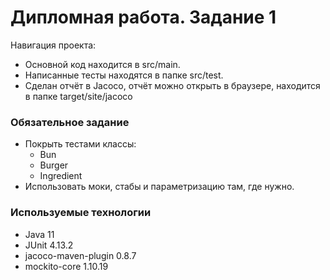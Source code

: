 # Дипломная работа. Задание 1

Навигация проекта:

- Основной код находится в src/main.
- Написанные тесты находятся в папке src/test.
- Сделан отчёт в Jacoco, отчёт можно открыть в браузере, находится в папке target/site/jacoco

### Обязательное задание
- Покрыть тестами классы: 
  - Bun
  - Burger
  - Ingredient
- Использовать моки, стабы и параметризацию там, где нужно.

### Используемые технологии
- Java 11
- JUnit 4.13.2
- jacoco-maven-plugin 0.8.7
- mockito-core 1.10.19
